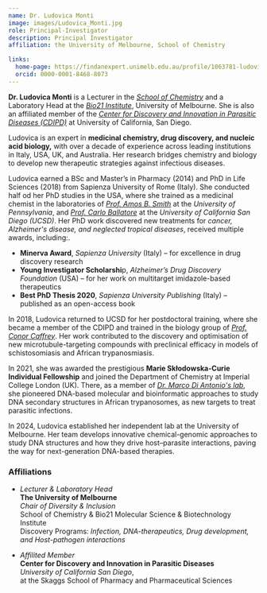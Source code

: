 ```yaml
---
name: Dr. Ludovica Monti
image: images/Ludovica_Monti.jpg
role: Principal-Investigator
description: Principal Investigator
affiliation: the University of Melbourne, School of Chemistry

links:
  home-page: https://findanexpert.unimelb.edu.au/profile/1063781-ludovica-monti
  orcid: 0000-0001-8468-8073
---
```


**Dr. Ludovica Monti** is a Lecturer in the [*School of Chemistry*](https://chemistry.unimelb.edu.au) and a Laboratory Head at the [*Bio21 Institute*](https://www.bio21.unimelb.edu.au), University of Melbourne. She is also an affiliated member of the [*Center for Discovery and Innovation in Parasitic Diseases (CDIPD)*](https://cdipd.org) at University of California, San Diego.

Ludovica is an expert in **medicinal chemistry, drug discovery, and nucleic acid biology,** with over a decade of experience across leading institutions in Italy, USA, UK, and Australia. Her research bridges chemistry and biology to develop new therapeutic strategies against infectious diseases.

Ludovica earned a BSc and Master’s in Pharmacy (2014) and PhD in Life Sciences (2018) from Sapienza University of Rome (Italy). She conducted half od her PhD studies in the USA, where she trained as a medicinal chemist in the laboratories of [*Prof. Amos B. Smith*](https://web.sas.upenn.edu/smithgroup/people-2/amos-b-smith-iii/) at the *University of Pennsylvania*, and [*Prof. Carlo Ballatore*](https://pharmacy.ucsd.edu/faculty/ballatore) at the *University of California San Diego (UCSD)*. Her PhD work discovered new treatments for *cancer, Alzheimer's disease, and neglected tropical diseases*, received multiple awards, including:.

- **Minerva Award**, *Sapienza University* (Italy) – for excellence in drug discovery research
- **Young Investigator Scholarshi**p, *Alzheimer’s Drug Discovery Foundation* (USA) – for her work on multitarget imidazole-based therapeutics
- **Best PhD Thesis 2020**, *Sapienza University Publishing* (Italy) – published as an open-access book

In 2018, Ludovica returned to UCSD for her postdoctoral training, where she became a member of the CDIPD and trained in the biology group of [*Prof. Conor Caffrey*](https://pharmacy.ucsd.edu/faculty/caffrey). Her work contributed to the discovery and optimisation of new microtubule-targeting compounds with preclinical efficacy in models of schistosomiasis and African trypanosmiasis.

In 2021, she was awarded the prestigious **Marie Skłodowska-Curie Individual Fellowship** and joined the Department of Chemistry at Imperial College London (UK). There, as a member of [*Dr. Marco Di Antonio's lab*](https://www.imperial.ac.uk/diantonio-research-group/), she pioneered DNA-based molecular and bioinformatic approaches to study DNA secondary structures in African trypanosomes, as new targets to treat parasitic infections.


In 2024, Ludovica established her independent lab at the University of Melbourne. Her team develops innovative chemical-genomic approaches to study DNA structures and how they drive host–parasite interactions, paving the way for next-generation DNA-based therapies.



### Affiliations

- *Lecturer & Laboratory Head*<br/>
**The University of Melbourne**<br/>
*Chair of Diversity & Inclusion*<br/>
School of Chemistry & Bio21 Molecular Science & Biotechnology Institute<br/>
Discovery Programs: *Infection, DNA-therapeutics, Drug development, and Host-pathogen interactions*


- *Affilited Member*<br/>
**Center for Discovery and Innovation in Parasitic Diseases**<br/>
*University of California San Diego*,<br/>
at the Skaggs School of Pharmacy and Pharmaceutical Sciences
